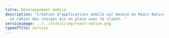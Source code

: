 ```yaml
---
titre: Développement mobile
description: "Création d'applications mobile sur mesure en React Native suivant
  un cahier des charges mis en place avec le client. "
serviceimage: ../../static/img/react-native.png
typeoffile: service
---
```

